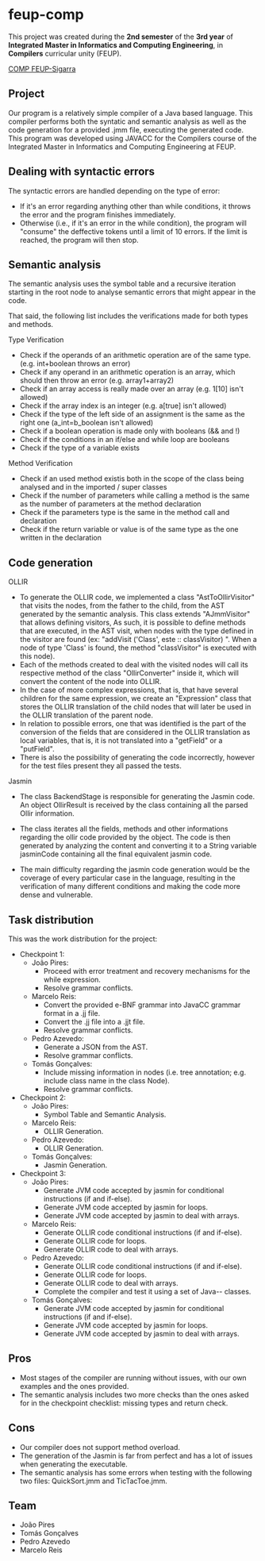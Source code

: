 # feup-comp
 
This project was created during the **2nd semester** of the **3rd year** of **Integrated Master in Informatics and Computing Engineering**, in **Compilers** curricular unity (FEUP).

[COMP FEUP-Sigarra](https://sigarra.up.pt/feup/en/UCURR_GERAL.FICHA_UC_VIEW?pv_ocorrencia_id=272729 "Curricular Unity Homepage")

## Project 

Our program is a relatively simple compiler of a Java based language. This compiler performs both the syntatic and semantic analysis as well as the code generation for a provided .jmm file, executing the generated code. This program was developed using JAVACC for the Compilers course of the Integrated Master in Informatics and Computing Engineering at FEUP.

## Dealing with syntactic errors 

The syntactic errors are handled depending on the type of error:

- If it's an error regarding anything other than while conditions, it throws the error and the program finishes immediately.
- Otherwise (i.e., if it's an error in the while condition), the program will "consume" the deffective tokens until a limit of 10 errors. If the limit is reached, the program will then stop.

## Semantic analysis

The semantic analysis uses the symbol table and a recursive iteration starting in the root node to analyse semantic errors that might appear in the code.

That said, the following list includes the verifications made for both types and methods.

Type Verification
	
- Check if the operands of an arithmetic operation are of the same type. (e.g. int+boolean throws an error)
- Check if any operand in an arithmetic operation is an array, which should then throw an error (e.g. array1+array2)
- Check if an array access is really made over an array (e.g. 1[10] isn't allowed)
- Check if the array index is an integer (e.g. a[true] isn't allowed)
- Check if the type of the left side of an assignment is the same as the right one (a_int=b_boolean isn't allowed)
- Check if a boolean operation is made only with booleans (&& and !)
- Check if the conditions in an if/else and while loop are booleans
- Check if the type of a variable exists
            
Method Verification
	
- Check if an used method existis both in the scope of the class being analysed and in the imported / super classes
- Check if the number of parameters while calling a method is the same as the number of parameters at the method declaration
- Check if the parameters type is the same in the method call and declaration
- Check if the return variable or value is of the same type as the one written in the declaration

## Code generation

OLLIR

- To generate the OLLIR code, we implemented a class "AstToOllirVisitor" that visits the nodes, from the father to the child, from the AST generated by the semantic analysis. This class extends "AJmmVisitor" that allows defining visitors, As such, it is possible to define methods that are executed, in the AST visit, when nodes with the type defined in the visitor are found (ex: "addVisit ('Class', este :: classVisitor) ". When a node of type 'Class' is found, the method "classVisitor" is executed with this node).
- Each of the methods created to deal with the visited nodes will call its respective method of the class "OllirConverter" inside it, which will convert the content of the node into OLLIR.
- In the case of more complex expressions, that is, that have several children for the same expression, we create an "Expression" class that stores the OLLIR translation of the child nodes that will later be used in the OLLIR translation of the parent node. 
- In relation to possible errors, one that was identified is the part of the conversion of the fields that are considered in the OLLIR translation as local variables, that is, it is not translated into a "getField" or a "putField".
- There is also the possibility of generating the code incorrectly, however for the test files present they all passed the tests.

Jasmin
- The class BackendStage is responsible for generating the Jasmin code. An object OllirResult is received by the class containing all the parsed Ollir information. 

- The class iterates all the fields, methods and other informations regarding the ollir code provided by the object. The code is then generated by analyzing the content and converting it to a String variable jasminCode containing all the final equivalent jasmin code.

- The main difficulty regarding the jasmin code generation would be the coverage of every particular case in the language, resulting in the verification of many different conditions and making the code more dense and vulnerable.

## Task distribution 

This was the work distribution for the project:

- Checkpoint 1:
  - João Pires:
    - Proceed with error treatment and recovery mechanisms for the while expression.
    - Resolve grammar conflicts.
  - Marcelo Reis:
    - Convert the provided e-BNF grammar into JavaCC grammar format in a .jj file.
    - Convert the .jj file into a .jjt file.
    - Resolve grammar conflicts.
  - Pedro Azevedo:
    - Generate a JSON from the AST.
    - Resolve grammar conflicts.
  - Tomás Gonçalves:
    - Include missing information in nodes (i.e. tree annotation; e.g. include class name in the class Node).
    - Resolve grammar conflicts.
- Checkpoint 2:
  - João Pires:
    - Symbol Table and Semantic Analysis.
  - Marcelo Reis:
    - OLLIR Generation.
  - Pedro Azevedo:
    - OLLIR Generation.
  - Tomás Gonçalves:
    - Jasmin Generation.
- Checkpoint 3:
  - João Pires:
    - Generate JVM code accepted by jasmin for conditional instructions (if and if-else).
    - Generate JVM code accepted by jasmin for loops.
    - Generate JVM code accepted by jasmin to deal with arrays.
  - Marcelo Reis:
    - Generate OLLIR code conditional instructions (if and if-else).
    - Generate OLLIR code for loops.
    - Generate OLLIR code to deal with arrays.
  - Pedro Azevedo:
    - Generate OLLIR code conditional instructions (if and if-else).
    - Generate OLLIR code for loops.
    - Generate OLLIR code to deal with arrays.
    - Complete the compiler and test it using a set of Java-- classes.
  - Tomás Gonçalves:
    - Generate JVM code accepted by jasmin for conditional instructions (if and if-else).
    - Generate JVM code accepted by jasmin for loops.
    - Generate JVM code accepted by jasmin to deal with arrays.

## Pros 

- Most stages of the compiler are running without issues, with our own examples and the ones provided.
- The semantic analysis includes two more checks than the ones asked for in the checkpoint checklist: missing types and return check.

## Cons 

- Our compiler does not support method overload.
- The generation of the Jasmin is far from perfect and has a lot of issues when generating the executable.
- The semantic analysis has some errors when testing with the following two files: QuickSort.jmm and TicTacToe.jmm.

## Team

- João Pires
- Tomás Gonçalves
- Pedro Azevedo
- Marcelo Reis
